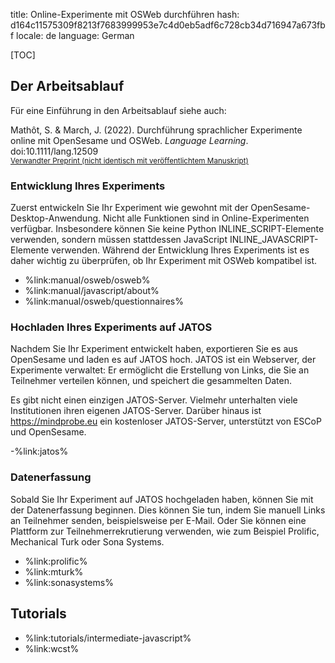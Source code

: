 title: Online-Experimente mit OSWeb durchführen
hash: d164c11575309f8213f7683999953e7c4d0eb5adf6c728cb34d716947a673fbf
locale: de
language: German

[TOC]

## Der Arbeitsablauf

Für eine Einführung in den Arbeitsablauf siehe auch:

Mathôt, S. & March, J. (2022). Durchführung sprachlicher Experimente online mit OpenSesame und OSWeb. *Language Learning*. doi:10.1111/lang.12509
<br /><small>[Verwandter Preprint (nicht identisch mit veröffentlichtem Manuskript)](https://doi.org/10.31234/osf.io/wnryc)</small>

### Entwicklung Ihres Experiments

Zuerst entwickeln Sie Ihr Experiment wie gewohnt mit der OpenSesame-Desktop-Anwendung. Nicht alle Funktionen sind in Online-Experimenten verfügbar. Insbesondere können Sie keine Python INLINE_SCRIPT-Elemente verwenden, sondern müssen stattdessen JavaScript INLINE_JAVASCRIPT-Elemente verwenden. Während der Entwicklung Ihres Experiments ist es daher wichtig zu überprüfen, ob Ihr Experiment mit OSWeb kompatibel ist.

- %link:manual/osweb/osweb%
- %link:manual/javascript/about%
- %link:manual/osweb/questionnaires%

### Hochladen Ihres Experiments auf JATOS

Nachdem Sie Ihr Experiment entwickelt haben, exportieren Sie es aus OpenSesame und laden es auf JATOS hoch. JATOS ist ein Webserver, der Experimente verwaltet: Er ermöglicht die Erstellung von Links, die Sie an Teilnehmer verteilen können, und speichert die gesammelten Daten.

Es gibt nicht einen einzigen JATOS-Server. Vielmehr unterhalten viele Institutionen ihren eigenen JATOS-Server. Darüber hinaus ist <https://mindprobe.eu> ein kostenloser JATOS-Server, unterstützt von ESCoP und OpenSesame.

-%link:jatos%

### Datenerfassung

Sobald Sie Ihr Experiment auf JATOS hochgeladen haben, können Sie mit der Datenerfassung beginnen. Dies können Sie tun, indem Sie manuell Links an Teilnehmer senden, beispielsweise per E-Mail. Oder Sie können eine Plattform zur Teilnehmerrekrutierung verwenden, wie zum Beispiel Prolific, Mechanical Turk oder Sona Systems.

- %link:prolific%
- %link:mturk%
- %link:sonasystems%

## Tutorials

- %link:tutorials/intermediate-javascript%
- %link:wcst%